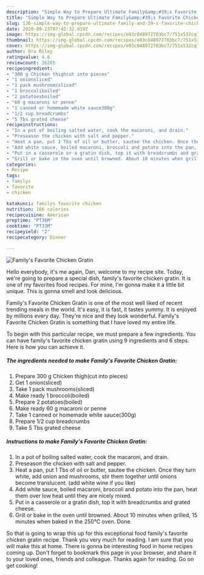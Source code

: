 ```yaml
---
description: "Simple Way to Prepare Ultimate Family&amp;#39;s Favorite Chicken Gratin"
title: "Simple Way to Prepare Ultimate Family&amp;#39;s Favorite Chicken Gratin"
slug: 136-simple-way-to-prepare-ultimate-family-and-39-s-favorite-chicken-gratin
date: 2020-09-23T07:42:32.919Z
image: https://img-global.cpcdn.com/recipes/e03c048972703bc7/751x532cq70/familys-favorite-chicken-gratin-recipe-main-photo.jpg
thumbnail: https://img-global.cpcdn.com/recipes/e03c048972703bc7/751x532cq70/familys-favorite-chicken-gratin-recipe-main-photo.jpg
cover: https://img-global.cpcdn.com/recipes/e03c048972703bc7/751x532cq70/familys-favorite-chicken-gratin-recipe-main-photo.jpg
author: Ora Riley
ratingvalue: 4.6
reviewcount: 36265
recipeingredient:
- "300 g Chicken thighcut into pieces"
- "1 onionsliced"
- "1 pack mushroomssliced"
- "1 broccoliboiled"
- "2 potatoesboiled"
- "60 g macaroni or penne"
- "1 canned or homemade white sauce300g"
- "1/2 cup breadcrumbs"
- "5 Tbs grated cheese"
recipeinstructions:
- "In a pot of boiling salted water, cook the macaroni, and drain."
- "Preseason the chicken with salt and pepper."
- "Heat a pan, put 1 Tbs of oil or butter, sautee the chicken. Once they turn white, add onion and mushrooms, stir them together until onions become translucent. (add white wine if you like)"
- "Add white sauce, boiled macaroni, broccoli and potato into the pan, heat them over low heat until they are nicely mixed."
- "Put in a casserole or a gratin dish, top it with breadcrumbs and grated cheese."
- "Grill or bake in the oven until browned. About 10 minutes when grilled, 15 minutes when baked in the 250℃ oven. Done."
categories:
- Recipe
tags:
- familys
- favorite
- chicken

katakunci: familys favorite chicken 
nutrition: 166 calories
recipecuisine: American
preptime: "PT36M"
cooktime: "PT33M"
recipeyield: "2"
recipecategory: Dinner

---
```



![Family&#39;s Favorite Chicken Gratin](https://img-global.cpcdn.com/recipes/e03c048972703bc7/751x532cq70/familys-favorite-chicken-gratin-recipe-main-photo.jpg)

Hello everybody, it's me again, Dan, welcome to my recipe site. Today, we're going to prepare a special dish, family&#39;s favorite chicken gratin. It is one of my favorites food recipes. For mine, I'm gonna make it a little bit unique. This is gonna smell and look delicious.



Family&#39;s Favorite Chicken Gratin is one of the most well liked of recent trending meals in the world. It's easy, it is fast, it tastes yummy. It is enjoyed by millions every day. They're nice and they look wonderful. Family&#39;s Favorite Chicken Gratin is something that I have loved my entire life.


To begin with this particular recipe, we must prepare a few ingredients. You can have family&#39;s favorite chicken gratin using 9 ingredients and 6 steps. Here is how you can achieve it.

<!--inarticleads1-->

##### The ingredients needed to make Family&#39;s Favorite Chicken Gratin:

1. Prepare 300 g Chicken thigh(cut into pieces)
1. Get 1 onion(sliced)
1. Take 1 pack mushrooms(sliced)
1. Make ready 1 broccoli(boiled)
1. Prepare 2 potatoes(boiled)
1. Make ready 60 g macaroni or penne
1. Take 1 canned or homemade white sauce(300g)
1. Prepare 1/2 cup breadcrumbs
1. Take 5 Tbs grated cheese




<!--inarticleads2-->

##### Instructions to make Family&#39;s Favorite Chicken Gratin:

1. In a pot of boiling salted water, cook the macaroni, and drain.
1. Preseason the chicken with salt and pepper.
1. Heat a pan, put 1 Tbs of oil or butter, sautee the chicken. Once they turn white, add onion and mushrooms, stir them together until onions become translucent. (add white wine if you like)
1. Add white sauce, boiled macaroni, broccoli and potato into the pan, heat them over low heat until they are nicely mixed.
1. Put in a casserole or a gratin dish, top it with breadcrumbs and grated cheese.
1. Grill or bake in the oven until browned. About 10 minutes when grilled, 15 minutes when baked in the 250℃ oven. Done.




So that is going to wrap this up for this exceptional food family&#39;s favorite chicken gratin recipe. Thank you very much for reading. I am sure that you will make this at home. There is gonna be interesting food in home recipes coming up. Don't forget to bookmark this page in your browser, and share it to your loved ones, friends and colleague. Thanks again for reading. Go on get cooking!
